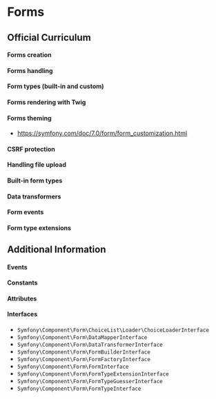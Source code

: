 # Forms

## Official Curriculum

#### Forms creation

#### Forms handling

#### Form types (built-in and custom)

#### Forms rendering with Twig

#### Forms theming
* https://symfony.com/doc/7.0/form/form_customization.html
#### CSRF protection

#### Handling file upload

#### Built-in form types

#### Data transformers

#### Form events

#### Form type extensions

## Additional Information

#### Events

#### Constants

#### Attributes

#### Interfaces

* `Symfony\Component\Form\ChoiceList\Loader\ChoiceLoaderInterface`
* `Symfony\Component\Form\DataMapperInterface`
* `Symfony\Component\Form\DataTransformerInterface`
* `Symfony\Component\Form\FormBuilderInterface`
* `Symfony\Component\Form\FormFactoryInterface`
* `Symfony\Component\Form\FormInterface`
* `Symfony\Component\Form\FormTypeExtensionInterface`
* `Symfony\Component\Form\FormTypeGuesserInterface`
* `Symfony\Component\Form\FormTypeInterface`

